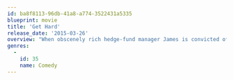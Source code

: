 ```yaml
---
id: ba8f8113-96db-41a8-a774-3522431a5335
blueprint: movie
title: 'Get Hard'
release_date: '2015-03-26'
overview: "When obscenely rich hedge-fund manager James is convicted of fraud and sentenced to a stretch in San Quentin, the judge gives him one month to get his affairs in order. Knowing that he won't survive more than a few minutes in prison on his own, James desperately turns to Darnell-- a black businessman who's never even had a parking ticket -- for help. As Darnell puts James through the wringer, both learn that they were wrong about many things, including each other."
genres:
  -
    id: 35
    name: Comedy
---
```

